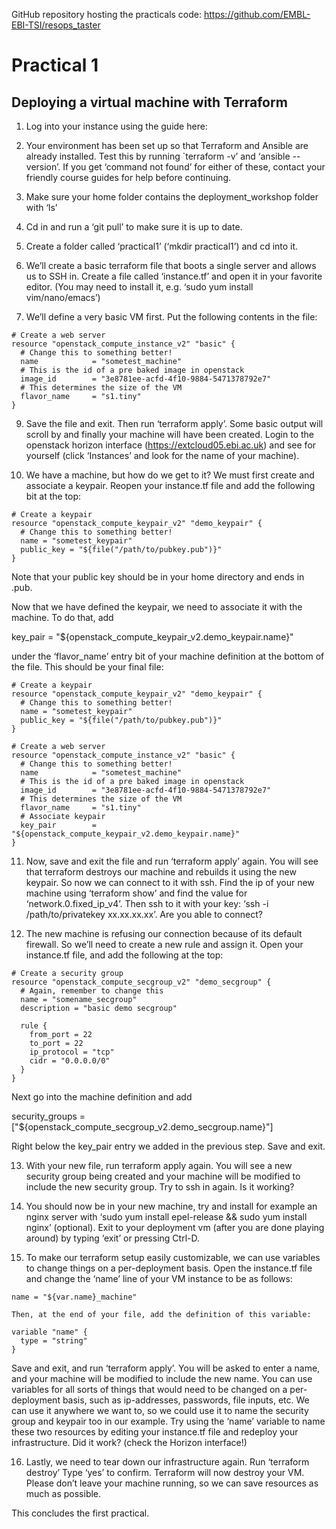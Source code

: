 GitHub repository hosting the practicals code: https://github.com/EMBL-EBI-TSI/resops_taster

# Practical 1
## Deploying a virtual machine with Terraform

1. Log into your instance using the guide here: 

2. Your environment has been set up so that Terraform and Ansible are already installed. Test this by running `terraform -v’ and ‘ansible --version’. If you get ‘command not found’ for either of these, contact your friendly course guides for help before continuing.

3. Make sure your home folder contains the deployment_workshop folder with ‘ls’

4. Cd in and run a ‘git pull’ to make sure it is up to date.

6. Create a folder called ‘practical1’ (‘mkdir practical1’) and cd into it.

7. We’ll create a basic terraform file that boots a single server and allows us to SSH in. Create a file called ‘instance.tf’ and open it in your favorite editor. (You may need to install it, e.g. ‘sudo yum install vim/nano/emacs’)

8. We’ll define a very basic VM first. Put the following contents in the file:

```
# Create a web server
resource "openstack_compute_instance_v2" "basic" {
  # Change this to something better!
  name            = "sometest_machine"
  # This is the id of a pre baked image in openstack
  image_id        = "3e8781ee-acfd-4f10-9884-5471378792e7"
  # This determines the size of the VM
  flavor_name     = "s1.tiny"
}
```

9. Save the file and exit. Then run ‘terraform apply’. Some basic output will scroll by and finally your machine will have been created. Login to the openstack horizon interface (https://extcloud05.ebi.ac.uk) and see for yourself (click ‘Instances’ and look for the name of your machine).

10. We have a machine, but how do we get to it? We must first create and associate a keypair. Reopen your instance.tf file and add the following bit at the top:

```
# Create a keypair
resource "openstack_compute_keypair_v2" "demo_keypair" {
  # Change this to something better!
  name = "sometest_keypair"
  public_key = "${file("/path/to/pubkey.pub")}"
}
```

Note that your public key should be in your home directory and ends in .pub.

Now that we have defined the keypair, we need to associate it with the machine. To do that, add

key_pair = "${openstack_compute_keypair_v2.demo_keypair.name}"

under the ‘flavor_name’ entry bit of your machine definition at the bottom of the file. This should be your final file:

```
# Create a keypair
resource "openstack_compute_keypair_v2" "demo_keypair" {
  # Change this to something better!
  name = "sometest_keypair"
  public_key = "${file("/path/to/pubkey.pub")}"
}

# Create a web server
resource "openstack_compute_instance_v2" "basic" {
  # Change this to something better!
  name            = "sometest_machine"
  # This is the id of a pre baked image in openstack
  image_id        = "3e8781ee-acfd-4f10-9884-5471378792e7"
  # This determines the size of the VM
  flavor_name     = "s1.tiny"
  # Associate keypair
  key_pair        = "${openstack_compute_keypair_v2.demo_keypair.name}"
}
```

11. Now, save and exit the file and run ‘terraform apply’ again. You will see that terraform destroys our machine and rebuilds it using the new keypair. So now we can connect to it with ssh. Find the ip of your new machine using ‘terraform show’ and find the value for ‘network.0.fixed_ip_v4’. Then ssh to it with your key: ‘ssh -i /path/to/privatekey xx.xx.xx.xx’. Are you able to connect?

12. The new machine is refusing our connection because of its default firewall. So we’ll need to create a new rule and assign it. Open your instance.tf file, and add the following at the top: 

```
# Create a security group
resource "openstack_compute_secgroup_v2" "demo_secgroup" {
  # Again, remember to change this
  name = "somename_secgroup"
  description = "basic demo secgroup"

  rule {
    from_port = 22
    to_port = 22
    ip_protocol = "tcp"
    cidr = "0.0.0.0/0"
  }
}
```

Next go into the machine definition and add 

security_groups = ["${openstack_compute_secgroup_v2.demo_secgroup.name}"]

Right below the key_pair entry we added in the previous step. Save and exit.

13. With your new file, run terraform apply again. You will see a new security group being created and your machine will be modified to include the new security group. Try to ssh in again. Is it working?

14. You should now be in your new machine, try and install for example an nginx server with ‘sudo yum install epel-release && sudo yum install nginx’ (optional). Exit to your deployment vm (after you are done playing around) by typing ‘exit’ or pressing Ctrl-D.

15. To make our terraform setup easily customizable, we can use variables to change things on a per-deployment basis. Open the instance.tf file and change the ‘name’ line of your VM instance to be as follows: 

```
name = "${var.name}_machine"

Then, at the end of your file, add the definition of this variable:

variable "name" {
  type = "string"
}
```

Save and exit, and run ‘terraform apply’. You will be asked to enter a name, and your machine will be modified to include the new name. You can use variables for all sorts of things that would need to be changed on a per-deployment basis, such as ip-addresses, passwords, file inputs, etc. We can use it anywhere we want to, so we could use it to name the security group and keypair too in our example. Try using the ‘name’ variable to name these two resources by editing your instance.tf file and redeploy your infrastructure. Did it work? (check the Horizon interface!)

16. Lastly, we need to tear down our infrastructure again. Run ‘terraform destroy’
Type ‘yes’ to confirm. Terraform will now destroy your VM. Please don’t leave your machine running, so we can save resources as much as possible.

This concludes the first practical.
